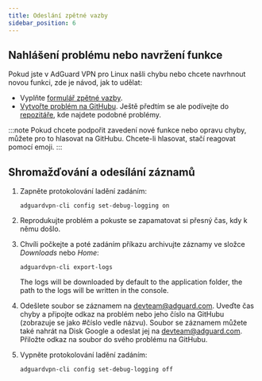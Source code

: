 ```yaml
---
title: Odeslání zpětné vazby
sidebar_position: 6
---
```


## Nahlášení problému nebo navržení funkce

Pokud jste v AdGuard VPN pro Linux našli chybu nebo chcete navrhnout novou funkci, zde je návod, jak to udělat:

- Vyplňte [formulář zpětné vazby](https://surveys.adguard.com/en/vpn_linux/form.html).
- [Vytvořte problém na GitHubu](https://github.com/AdguardTeam/AdGuardVPNCLI/issues/new/choose). Ještě předtím se ale podívejte do [repozitáře](https://github.com/AdguardTeam/AdGuardVPNCLI/issues?q=is%3Aissue), kde najdete podobné problémy.

:::note
Pokud chcete podpořit zavedení nové funkce nebo opravu chyby, můžete pro to hlasovat na GitHubu. Chcete-li hlasovat, stačí reagovat pomocí emoji.
:::

## Shromažďování a odesílání záznamů

1. Zapněte protokolování ladění zadáním:

   `adguardvpn-cli config set-debug-logging on`

2. Reprodukujte problém a pokuste se zapamatovat si přesný čas, kdy k němu došlo.

3. Chvíli počkejte a poté zadáním příkazu archivujte záznamy ve složce _Downloads_ nebo _Home_:

   `adguardvpn-cli export-logs`

   The logs will be downloaded by default to the application folder, the path to the logs will be written in the console.

4. Odešlete soubor se záznamem na <devteam@adguard.com>. Uveďte čas chyby a připojte odkaz na problém nebo jeho číslo na GitHubu (zobrazuje se jako #číslo vedle názvu). Soubor se záznamem můžete také nahrát na Disk Google a odeslat jej na <devteam@adguard.com>. Přiložte odkaz na soubor do svého problému na GitHubu.

5. Vypněte protokolování ladění zadáním:

   `adguardvpn-cli config set-debug-logging off`
